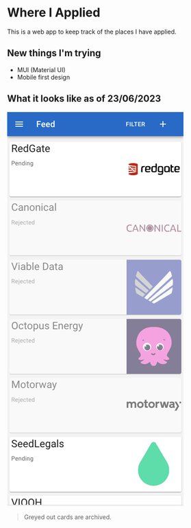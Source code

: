 # Where I Applied

This is a web app to keep track of the places I have applied.

## New things I'm trying

- MUI (Material UI)
- Mobile first design

## What it looks like as of 23/06/2023

![Image of the app](./pics/app_img.png)

> Greyed out cards are archived.
